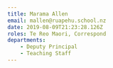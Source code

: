 ```yaml
---
title: Marama Allen
email: mallen@ruapehu.school.nz
date: 2019-08-09T21:23:28.126Z
roles: Te Reo Maori, Correspond
departments:
    - Deputy Principal
    - Teaching Staff
---
```

